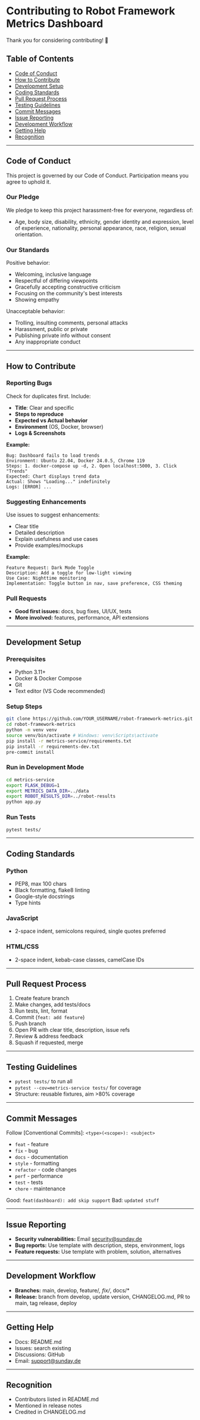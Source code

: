 # Contributing to Robot Framework Metrics Dashboard

Thank you for considering contributing! 🎉

## Table of Contents

* [Code of Conduct](#code-of-conduct)
* [How to Contribute](#how-to-contribute)
* [Development Setup](#development-setup)
* [Coding Standards](#coding-standards)
* [Pull Request Process](#pull-request-process)
* [Testing Guidelines](#testing-guidelines)
* [Commit Messages](#commit-messages)
* [Issue Reporting](#issue-reporting)
* [Development Workflow](#development-workflow)
* [Getting Help](#getting-help)
* [Recognition](#recognition)

---

## Code of Conduct

This project is governed by our Code of Conduct. Participation means you agree to uphold it.

### Our Pledge

We pledge to keep this project harassment-free for everyone, regardless of:

* Age, body size, disability, ethnicity, gender identity and expression, level of experience, nationality, personal appearance, race, religion, sexual orientation.

### Our Standards

Positive behavior:

* Welcoming, inclusive language
* Respectful of differing viewpoints
* Gracefully accepting constructive criticism
* Focusing on the community's best interests
* Showing empathy

Unacceptable behavior:

* Trolling, insulting comments, personal attacks
* Harassment, public or private
* Publishing private info without consent
* Any inappropriate conduct

---

## How to Contribute

### Reporting Bugs

Check for duplicates first. Include:

* **Title**: Clear and specific
* **Steps to reproduce**
* **Expected vs Actual behavior**
* **Environment** (OS, Docker, browser)
* **Logs & Screenshots**

**Example:**

```text
Bug: Dashboard fails to load trends
Environment: Ubuntu 22.04, Docker 24.0.5, Chrome 119
Steps: 1. docker-compose up -d, 2. Open localhost:5000, 3. Click "Trends"
Expected: Chart displays trend data
Actual: Shows "Loading..." indefinitely
Logs: [ERROR] ...
```

### Suggesting Enhancements

Use issues to suggest enhancements:

* Clear title
* Detailed description
* Explain usefulness and use cases
* Provide examples/mockups

**Example:**

```text
Feature Request: Dark Mode Toggle
Description: Add a toggle for low-light viewing
Use Case: Nighttime monitoring
Implementation: Toggle button in nav, save preference, CSS theming
```

### Pull Requests

* **Good first issues:** docs, bug fixes, UI/UX, tests
* **More involved:** features, performance, API extensions

---

## Development Setup

### Prerequisites

* Python 3.11+
* Docker & Docker Compose
* Git
* Text editor (VS Code recommended)

### Setup Steps

```bash
git clone https://github.com/YOUR_USERNAME/robot-framework-metrics.git
cd robot-framework-metrics
python -m venv venv
source venv/bin/activate # Windows: venv\Scripts\activate
pip install -r metrics-service/requirements.txt
pip install -r requirements-dev.txt
pre-commit install
```

### Run in Development Mode

```bash
cd metrics-service
export FLASK_DEBUG=1
export METRICS_DATA_DIR=../data
export ROBOT_RESULTS_DIR=../robot-results
python app.py
```

### Run Tests

```bash
pytest tests/
```

---

## Coding Standards

### Python

* PEP8, max 100 chars
* Black formatting, flake8 linting
* Google-style docstrings
* Type hints

### JavaScript

* 2-space indent, semicolons required, single quotes preferred

### HTML/CSS

* 2-space indent, kebab-case classes, camelCase IDs

---

## Pull Request Process

1. Create feature branch
2. Make changes, add tests/docs
3. Run tests, lint, format
4. Commit (`feat: add feature`)
5. Push branch
6. Open PR with clear title, description, issue refs
7. Review & address feedback
8. Squash if requested, merge

---

## Testing Guidelines

* `pytest tests/` to run all
* `pytest --cov=metrics-service tests/` for coverage
* Structure: reusable fixtures, aim >80% coverage

---

## Commit Messages

Follow [Conventional Commits]: `<type>(<scope>): <subject>`

* `feat` - feature
* `fix` - bug
* `docs` - documentation
* `style` - formatting
* `refactor` - code changes
* `perf` - performance
* `test` - tests
* `chore` - maintenance

Good: `feat(dashboard): add skip support`
Bad: `updated stuff`

---

## Issue Reporting

* **Security vulnerabilities:** Email [security@sunday.de](mailto:security@sunday.de)
* **Bug reports:** Use template with description, steps, environment, logs
* **Feature requests:** Use template with problem, solution, alternatives

---

## Development Workflow

* **Branches:** main, develop, feature/*, fix/*, docs/*
* **Release:** branch from develop, update version, CHANGELOG.md, PR to main, tag release, deploy

---

## Getting Help

* Docs: README.md
* Issues: search existing
* Discussions: GitHub
* Email: [support@sunday.de](mailto:support@sunday.de)

---

## Recognition

* Contributors listed in README.md
* Mentioned in release notes
* Credited in CHANGELOG.md
